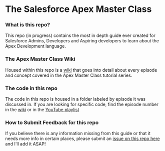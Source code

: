 # The Salesforce Apex Master Class
### What is this repo?
This repo (in progress) contains the most in depth guide ever created for Salesforce Admins, Developers and Aspiring developers to learn about the Apex Development language.

### The Apex Master Class Wiki
Housed within this repo is a <a href="https://github.com/Coding-With-The-Force/Salesforce_Separation_Of_Concerns/wiki" target="_blank">wiki</a> that goes into detail about every episode and concept covered in the Apex Master Class tutorial series.  

### The code in this repo  
The code in this repo is housed in a folder labeled by episode it was discussed in. If you are looking for specific code, find the episode number in the <a href="https://github.com/Coding-With-The-Force/Salesforce_Separation_Of_Concerns/wiki" target="_blank">wiki</a> or in the <a href="https://www.youtube.com/playlist?list=PL0wESsiWMBTrCT3kNGIT3HpWLG6SmVr2F" target="_blank">YouTube playlist</a>  

### How to Submit Feedback for this repo  
If you believe there is any information missing from this guide or that it needs more info in certain places, please submit an [issue on this repo here](https://github.com/Coding-With-The-Force/The-Salesforce-Apex-Master-Class/issues) and I'll add it ASAP!
